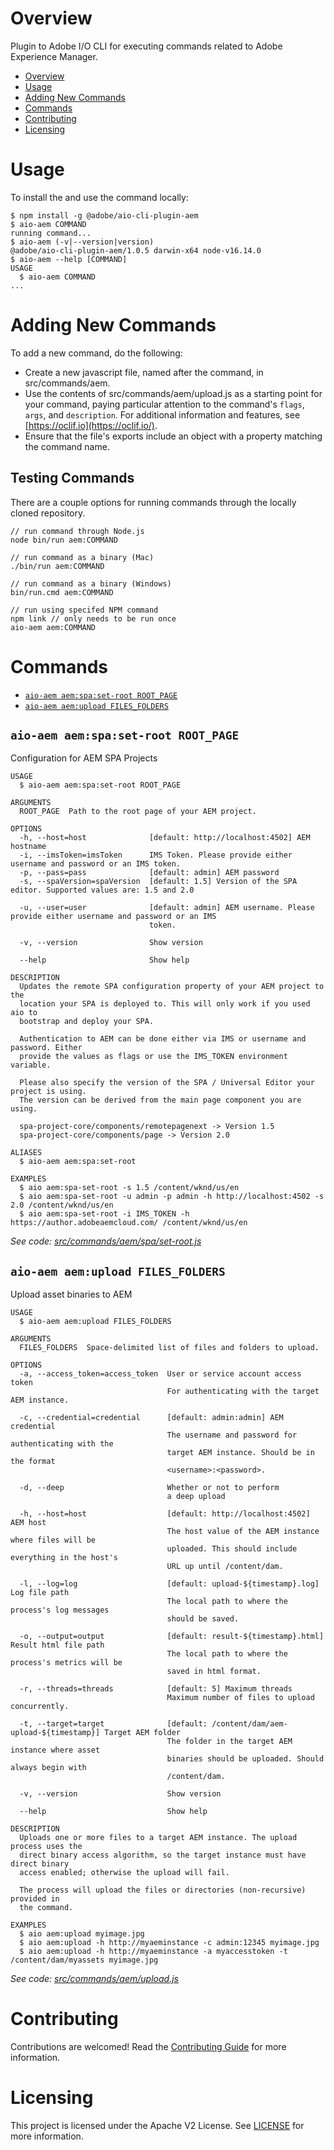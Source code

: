 # Overview
Plugin to Adobe I/O CLI for executing commands related to Adobe Experience Manager.

<!-- toc -->
* [Overview](#overview)
* [Usage](#usage)
* [Adding New Commands](#adding-new-commands)
* [Commands](#commands)
* [Contributing](#contributing)
* [Licensing](#licensing)
<!-- tocstop -->


# Usage
To install the and use the command locally:
<!-- usage -->
```sh-session
$ npm install -g @adobe/aio-cli-plugin-aem
$ aio-aem COMMAND
running command...
$ aio-aem (-v|--version|version)
@adobe/aio-cli-plugin-aem/1.0.5 darwin-x64 node-v16.14.0
$ aio-aem --help [COMMAND]
USAGE
  $ aio-aem COMMAND
...
```
<!-- usagestop -->

# Adding New Commands

To add a new command, do the following:

* Create a new javascript file, named after the command, in src/commands/aem.
* Use the contents of src/commands/aem/upload.js as a starting point for your command, paying
particular attention to the command's `flags`, `args`, and `description`. For additional
information and features, see [https://oclif.io](https://oclif.io/).
* Ensure that the file's exports include an object with a property matching the command name.

## Testing Commands

There are a couple options for running commands through the locally cloned repository.

```
// run command through Node.js
node bin/run aem:COMMAND
```

```
// run command as a binary (Mac)
./bin/run aem:COMMAND
```

```
// run command as a binary (Windows)
bin/run.cmd aem:COMMAND
```

```
// run using specifed NPM command
npm link // only needs to be run once
aio-aem aem:COMMAND
```

# Commands
<!-- commands -->
* [`aio-aem aem:spa:set-root ROOT_PAGE`](#aio-aem-aemspaset-root-root_page)
* [`aio-aem aem:upload FILES_FOLDERS`](#aio-aem-aemupload-files_folders)

## `aio-aem aem:spa:set-root ROOT_PAGE`

Configuration for AEM SPA Projects

```
USAGE
  $ aio-aem aem:spa:set-root ROOT_PAGE

ARGUMENTS
  ROOT_PAGE  Path to the root page of your AEM project.

OPTIONS
  -h, --host=host              [default: http://localhost:4502] AEM hostname
  -i, --imsToken=imsToken      IMS Token. Please provide either username and password or an IMS token.
  -p, --pass=pass              [default: admin] AEM password
  -s, --spaVersion=spaVersion  [default: 1.5] Version of the SPA editor. Supported values are: 1.5 and 2.0

  -u, --user=user              [default: admin] AEM username. Please provide either username and password or an IMS
                               token.

  -v, --version                Show version

  --help                       Show help

DESCRIPTION
  Updates the remote SPA configuration property of your AEM project to the 
  location your SPA is deployed to. This will only work if you used aio to 
  bootstrap and deploy your SPA.

  Authentication to AEM can be done either via IMS or username and password. Either
  provide the values as flags or use the IMS_TOKEN environment variable.

  Please also specify the version of the SPA / Universal Editor your project is using.
  The version can be derived from the main page component you are using.

  spa-project-core/components/remotepagenext -> Version 1.5
  spa-project-core/components/page -> Version 2.0

ALIASES
  $ aio-aem aem:spa:set-root

EXAMPLES
  $ aio aem:spa-set-root -s 1.5 /content/wknd/us/en
  $ aio aem:spa-set-root -u admin -p admin -h http://localhost:4502 -s 2.0 /content/wknd/us/en
  $ aio aem:spa-set-root -i IMS_TOKEN -h https://author.adobeaemcloud.com/ /content/wknd/us/en
```

_See code: [src/commands/aem/spa/set-root.js](https://github.com/adobe/aio-cli-plugin-aem/blob/v1.0.5/src/commands/aem/spa/set-root.js)_

## `aio-aem aem:upload FILES_FOLDERS`

Upload asset binaries to AEM

```
USAGE
  $ aio-aem aem:upload FILES_FOLDERS

ARGUMENTS
  FILES_FOLDERS  Space-delimited list of files and folders to upload.

OPTIONS
  -a, --access_token=access_token  User or service account access token
                                   For authenticating with the target AEM instance.

  -c, --credential=credential      [default: admin:admin] AEM credential
                                   The username and password for authenticating with the
                                   target AEM instance. Should be in the format
                                   <username>:<password>.

  -d, --deep                       Whether or not to perform
                                   a deep upload

  -h, --host=host                  [default: http://localhost:4502] AEM host
                                   The host value of the AEM instance where files will be
                                   uploaded. This should include everything in the host's
                                   URL up until /content/dam.

  -l, --log=log                    [default: upload-${timestamp}.log] Log file path
                                   The local path to where the process's log messages
                                   should be saved.

  -o, --output=output              [default: result-${timestamp}.html] Result html file path
                                   The local path to where the process's metrics will be
                                   saved in html format.

  -r, --threads=threads            [default: 5] Maximum threads
                                   Maximum number of files to upload concurrently.

  -t, --target=target              [default: /content/dam/aem-upload-${timestamp}] Target AEM folder
                                   The folder in the target AEM instance where asset
                                   binaries should be uploaded. Should always begin with
                                   /content/dam.

  -v, --version                    Show version

  --help                           Show help

DESCRIPTION
  Uploads one or more files to a target AEM instance. The upload process uses the
  direct binary access algorithm, so the target instance must have direct binary
  access enabled; otherwise the upload will fail.

  The process will upload the files or directories (non-recursive) provided in
  the command.

EXAMPLES
  $ aio aem:upload myimage.jpg
  $ aio aem:upload -h http://myaeminstance -c admin:12345 myimage.jpg
  $ aio aem:upload -h http://myaeminstance -a myaccesstoken -t /content/dam/myassets myimage.jpg
```

_See code: [src/commands/aem/upload.js](https://github.com/adobe/aio-cli-plugin-aem/blob/v1.0.5/src/commands/aem/upload.js)_
<!-- commandsstop -->

# Contributing

Contributions are welcomed! Read the [Contributing Guide](CONTRIBUTING.md) for more information.

# Licensing

This project is licensed under the Apache V2 License. See [LICENSE](LICENSE) for more information.
